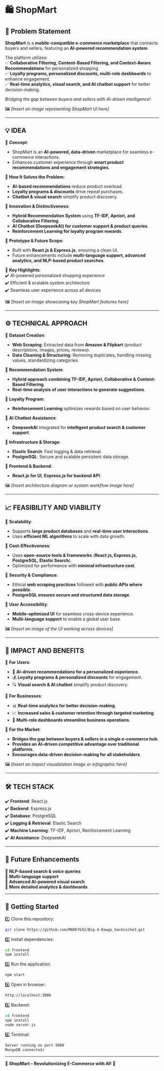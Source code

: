 # 🛍️ ShopMart 

## 📌 Problem Statement  
**ShopMart** is a **mobile-compatible e-commerce marketplace** that connects buyers and sellers, featuring an **AI-powered recommendation system**.  

The platform utilizes:  
✅ **Collaborative Filtering, Content-Based Filtering, and Context-Aware Recommendations** for personalized shopping.  
✅ **Loyalty programs, personalized discounts, multi-role dashboards** to enhance engagement.  
✅ **Real-time analytics, visual search, and AI chatbot support** for better decision-making.  

*Bridging the gap between buyers and sellers with AI-driven intelligence!*  

🖼️ *[Insert an image representing ShopMart UI here]*  

---

## 💡 IDEA  
🔹 **Concept**:  
- ShopMart is an **AI-powered, data-driven** marketplace for seamless e-commerce interactions.  
- Enhances customer experience through **smart product recommendations and engagement strategies**.  

🔹 **How It Solves the Problem**:  
- **AI-based recommendations** reduce product overload.  
- **Loyalty programs & discounts** drive repeat purchases.  
- **Chatbot & visual search** simplify product discovery.  

🔹 **Innovation & Distinctiveness**:  
- **Hybrid Recommendation System** using **TF-IDF, Apriori, and Collaborative Filtering**.  
- **AI Chatbot (DeepseekAI) for customer support & product queries**.  
- **Reinforcement Learning for loyalty program rewards**.  

🔹 **Prototype & Future Scope**:  
- Built with **React.js & Express.js**, ensuring a clean UI.  
- Future enhancements include **multi-language support, advanced analytics, and NLP-based product searches**.  

🔹 **Key Highlights**:  
✔️ AI-powered personalized shopping experience  
✔️ Efficient & scalable system architecture  
✔️ Seamless user experience across all devices  

🖼️ *[Insert an image showcasing key ShopMart features here]*  

---

## ⚙️ TECHNICAL APPROACH  
🔹 **Dataset Creation**:  
- **Web Scraping**: Extracted data from **Amazon & Flipkart** (product descriptions, images, prices, reviews).  
- **Data Cleaning & Structuring**: Removing duplicates, handling missing values, standardizing categories.  

🔹 **Recommendation System**:  
- **Hybrid approach combining TF-IDF, Apriori, Collaborative & Content-Based Filtering**.  
- **Real-time analysis of user interactions to generate suggestions**.  

🔹 **Loyalty Program**:  
- **Reinforcement Learning** optimizes rewards based on user behavior.  

🔹 **AI Chatbot Assistance**:  
- **DeepseekAI** integrated for **intelligent product search & customer support**.  

🔹 **Infrastructure & Storage**:  
- **Elastic Search**: Fast logging & data retrieval.  
- **PostgreSQL**: Secure and scalable persistent data storage.  

🔹 **Frontend & Backend**:  
- **React.js for UI**, **Express.js for backend API**.  

🖼️ *[Insert architecture diagram or system workflow image here]*  

---

## 📈 FEASIBILITY AND VIABILITY  
🔹 **Scalability**:  
- Supports **large product databases** and **real-time user interactions**.  
- Uses **efficient ML algorithms** to scale with data growth.  

🔹 **Cost-Effectiveness**:  
- Uses **open-source tools & frameworks** (**React.js, Express.js, PostgreSQL, Elastic Search**).  
- Optimized for performance with **minimal infrastructure cost**.  

🔹 **Security & Compliance**:  
- Ethical **web scraping practices** followed with **public APIs where possible**.  
- **PostgreSQL ensures secure and structured data storage**.  

🔹 **User Accessibility**:  
- **Mobile-optimized UI** for seamless cross-device experience.  
- **Multi-language support** to enable a global user base.  

🖼️ *[Insert an image of the UI working across devices]*  

---

## 🚀 IMPACT AND BENEFITS  
🔹 **For Users**:  
- 🎯 **AI-driven recommendations for a personalized experience**.  
- 💰 **Loyalty programs & personalized discounts** for engagement.  
- 🔍 **Visual search & AI chatbot** simplify product discovery.  

🔹 **For Businesses**:  
- 📊 **Real-time analytics for better decision-making**.  
- 📈 **Increased sales & customer retention through targeted marketing**.  
- 🏪 **Multi-role dashboards streamline business operations**.  

🔹 **For the Market**:  
- **Bridges the gap between buyers & sellers in a single e-commerce hub**.  
- **Provides an AI-driven competitive advantage over traditional platforms**.  
- **Encourages data-driven decision-making for all stakeholders**.  

🖼️ *[Insert an impact visualization image or infographic here]*  

---

## 🛠️ TECH STACK  
✔️ **Frontend**: React.js  
✔️ **Backend**: Express.js  
✔️ **Database**: PostgreSQL  
✔️ **Logging & Retrieval**: Elastic Search  
✔️ **Machine Learning**: TF-IDF, Apriori, Reinforcement Learning  
✔️ **AI Assistance**: DeepseekAI  

---

## 📜 Future Enhancements  
🔹 **NLP-based search & voice queries**  
🔹 **Multi-language support**  
🔹 **Advanced AI-powered visual search**  
🔹 **More detailed analytics & dashboards**  

---

## 📌 Getting Started  
1️⃣ Clone this repository:  
```bash
git clone https://github.com/MADEYE42/Big-4-Dawgs_hackniche3.git
```
2️⃣ Install dependencies:  
```bash
cd frontend  
npm install  
```
3️⃣ Run the application:  
```bash
npm start  
```
4️⃣ Open in browser:  
```bash
http://localhost:3000  
```
5️⃣ Backend:  
```bash
cd frontend  
npm install
node server.js  
```
6️⃣ Terminal:
```bash  
Server running on port 5000
MongoDB connected/
```

---
🚀 **ShopMart – Revolutionizing E-Commerce with AI!** 🛒  
